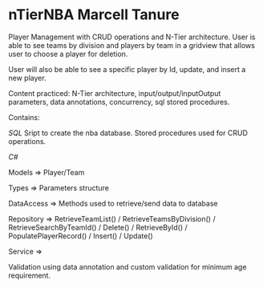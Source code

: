 # nTierNBA	Marcell Tanure

Player Management with CRUD operations and N-Tier architecture. User is able to see teams by division and players by team in a gridview
that allows user to choose a player for deletion.

User will also be able to see a specific player by Id, update, and insert a new player.

Content practiced: N-Tier architecture, input/output/inputOutput parameters, data annotations, concurrency, sql stored procedures.

Contains:

*SQL*
Sript to create the nba database.
Stored procedures used for CRUD operations. 

*C#*

Models => Player/Team

Types => Parameters structure

DataAccess => Methods used to retrieve/send data to database

Repository => RetrieveTeamList() / RetrieveTeamsByDivision() / RetrieveSearchByTeamId() / Delete() / RetrieveById() / 
PopulatePlayerRecord() / Insert() / Update()

Service =>

Validation using data annotation and custom validation for minimum age requirement.
